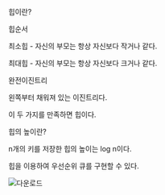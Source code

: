 힙이란?

힙순서 

최소힙 - 자신의 부모는 항상 자신보다 작거나 같다.

최대힙 - 자신의 부모는 항상 자신보다 크거나 같다.

완전이진트리

왼쪽부터 채워져 있는 이진트리다.

이 두 가지를 만족하면 힙이다.

 

힙의 높이란?

n개의 키를 저장한 힙의 높이는 log n이다.

 

힙을 이용하여 우선순위 큐를 구현할 수 있다.


![다운로드](https://user-images.githubusercontent.com/102038962/216555613-b85e911e-5a4a-419a-87cd-f42b22fc72a4.png)



